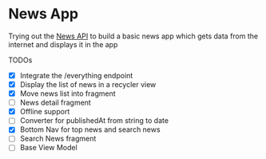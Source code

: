 # News App
Trying out the [News API](https://newsapi.org/docs/get-started) to build a basic news app which gets data from the internet and displays it in the app

TODOs
- [x] Integrate the /everything endpoint
- [x] Display the list of news in a recycler view
- [x] Move news list into fragment
- [ ] News detail fragment
- [x] Offline support
- [ ] Converter for publishedAt from string to date
- [x] Bottom Nav for top news and search news
- [ ] Search News fragment
- [ ] Base View Model